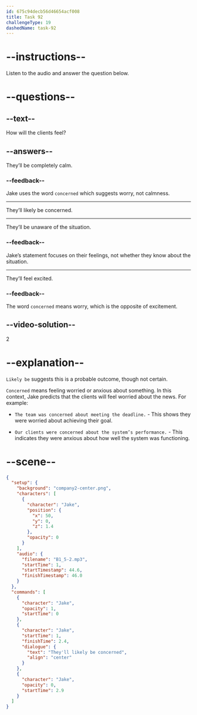 ```yaml
---
id: 675c94decb56d46654acf008
title: Task 92
challengeType: 19
dashedName: task-92
---
```

<!-- (Audio) Jake: They'll likely be concerned. -->

# --instructions--

Listen to the audio and answer the question below.

# --questions--

## --text--

How will the clients feel?

## --answers--

They’ll be completely calm.

### --feedback--

Jake uses the word `concerned` which suggests worry, not calmness.

---

They’ll likely be concerned.

---

They’ll be unaware of the situation.

### --feedback--

Jake’s statement focuses on their feelings, not whether they know about the situation.

---

They’ll feel excited.

### --feedback--

The word `concerned` means worry, which is the opposite of excitement.

## --video-solution--

2

# --explanation--

`Likely be` suggests this is a probable outcome, though not certain.

`Concerned` means feeling worried or anxious about something. In this context, Jake predicts that the clients will feel worried about the news. For example:

- `The team was concerned about meeting the deadline.` - This shows they were worried about achieving their goal. 
 
- `Our clients were concerned about the system’s performance.` - This indicates they were anxious about how well the system was functioning.


# --scene--

```json
{
  "setup": {
    "background": "company2-center.png",
    "characters": [
      {
        "character": "Jake",
        "position": {
          "x": 50,
          "y": 0,
          "z": 1.4
        },
        "opacity": 0
      }
    ],
    "audio": {
      "filename": "B1_5-2.mp3",
      "startTime": 1,
      "startTimestamp": 44.6,
      "finishTimestamp": 46.0
    }
  },
  "commands": [
    {
      "character": "Jake",
      "opacity": 1,
      "startTime": 0
    },
    {
      "character": "Jake",
      "startTime": 1,
      "finishTime": 2.4,
      "dialogue": {
        "text": "They'll likely be concerned",
        "align": "center"
      }
    },
    {
      "character": "Jake",
      "opacity": 0,
      "startTime": 2.9
    }
  ]
}
```
